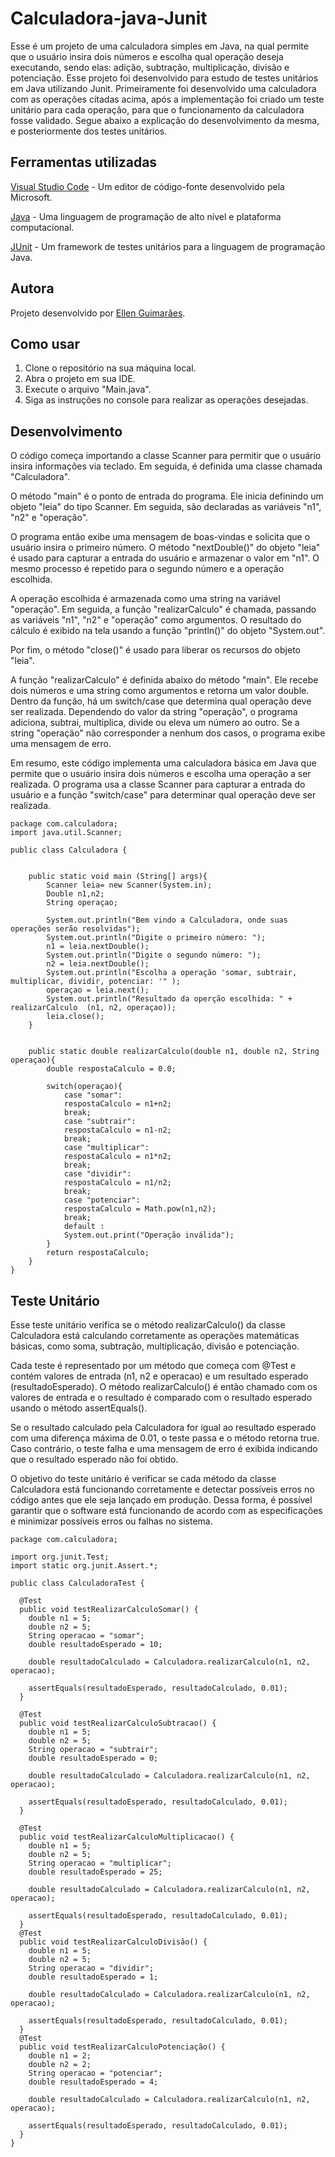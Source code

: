#  Calculadora-java-Junit

Esse é um projeto de uma calculadora simples em Java, na qual permite que o usuário insira dois números e escolha qual operação deseja executando, sendo elas: adição, subtração, multiplicação, divisão e potenciação.
Esse projeto foi desenvolvido para estudo de testes unitários em Java utilizando Junit. Primeiramente foi desenvolvido uma calculadora com as operações citadas acima, após a implementação foi criado um teste unitário para cada operação, para que o funcionamento da calculadora fosse validado. Segue abaixo a explicação do desenvolvimento da mesma, e posteriormente dos testes unitários.

## Ferramentas utilizadas

[Visual Studio Code](https://code.visualstudio.com)  - Um editor de código-fonte desenvolvido pela Microsoft.

[Java](https://www.java.com/pt-BR/)  - Uma linguagem de programação de alto nível e plataforma computacional.

[JUnit](https://junit.org/junit5/)  - Um framework de testes unitários para a linguagem de programação Java.

## Autora
Projeto desenvolvido por [Ellen Guimarães](https://github.com/EllenGui).

## Como usar

1. Clone o repositório na sua máquina local.
2. Abra o projeto em sua IDE.
3. Execute o arquivo "Main.java".
4. Siga as instruções no console para realizar as operações desejadas.

## Desenvolvimento

O código começa importando a classe Scanner para permitir que o usuário insira informações via teclado. Em seguida, é definida uma classe chamada "Calculadora".

O método "main" é o ponto de entrada do programa. Ele inicia definindo um objeto "leia" do tipo Scanner. Em seguida, são declaradas as variáveis "n1", "n2" e "operação".

O programa então exibe uma mensagem de boas-vindas e solicita que o usuário insira o primeiro número. O método "nextDouble()" do objeto "leia" é usado para capturar a entrada do usuário e armazenar o valor em "n1". O mesmo processo é repetido para o segundo número e a operação escolhida.

A operação escolhida é armazenada como uma string na variável "operação". Em seguida, a função "realizarCalculo" é chamada, passando as variáveis "n1", "n2" e "operação" como argumentos. O resultado do cálculo é exibido na tela usando a função "println()" do objeto "System.out".

Por fim, o método "close()" é usado para liberar os recursos do objeto "leia".

A função "realizarCalculo" é definida abaixo do método "main". Ele recebe dois números e uma string como argumentos e retorna um valor double. Dentro da função, há um switch/case que determina qual operação deve ser realizada. Dependendo do valor da string "operação", o programa adiciona, subtrai, multiplica, divide ou eleva um número ao outro. Se a string "operação" não corresponder a nenhum dos casos, o programa exibe uma mensagem de erro.

Em resumo, este código implementa uma calculadora básica em Java que permite que o usuário insira dois números e escolha uma operação a ser realizada. O programa usa a classe Scanner para capturar a entrada do usuário e a função "switch/case" para determinar qual operação deve ser realizada.
```
package com.calculadora;
import java.util.Scanner;

public class Calculadora {
    
   
    public static void main (String[] args){
        Scanner leia= new Scanner(System.in);
        Double n1,n2;
        String operaçao;

        System.out.println("Bem vindo a Calculadora, onde suas operações serão resolvidas");
        System.out.println("Digite o primeiro número: ");
        n1 = leia.nextDouble();
        System.out.println("Digite o segundo número: ");
        n2 = leia.nextDouble();
        System.out.println("Escolha a operação 'somar, subtrair, multiplicar, dividir, potenciar: '" );
        operaçao = leia.next();
        System.out.println("Resultado da operção escolhida: " + realizarCalculo  (n1, n2, operaçao));
        leia.close();
    }


    public static double realizarCalculo(double n1, double n2, String operaçao){
        double respostaCalculo = 0.0;

        switch(operaçao){
            case "somar":
            respostaCalculo = n1+n2;
            break;
            case "subtrair":
            respostaCalculo = n1-n2;
            break;
            case "multiplicar":
            respostaCalculo = n1*n2;
            break;
            case "dividir":
            respostaCalculo = n1/n2;
            break;
            case "potenciar":
            respostaCalculo = Math.pow(n1,n2);
            break;
            default : 
            System.out.print("Operação inválida");
        }
        return respostaCalculo;
    }
}
```
## Teste Unitário 
Esse teste unitário verifica se o método realizarCalculo() da classe Calculadora está calculando corretamente as operações matemáticas básicas, como soma, subtração, multiplicação, divisão e potenciação.

Cada teste é representado por um método que começa com @Test e contém valores de entrada (n1, n2 e operacao) e um resultado esperado (resultadoEsperado). O método realizarCalculo() é então chamado com os valores de entrada e o resultado é comparado com o resultado esperado usando o método assertEquals().

Se o resultado calculado pela Calculadora for igual ao resultado esperado com uma diferença máxima de 0.01, o teste passa e o método retorna true. Caso contrário, o teste falha e uma mensagem de erro é exibida indicando que o resultado esperado não foi obtido.

O objetivo do teste unitário é verificar se cada método da classe Calculadora está funcionando corretamente e detectar possíveis erros no código antes que ele seja lançado em produção. Dessa forma, é possível garantir que o software está funcionando de acordo com as especificações e minimizar possíveis erros ou falhas no sistema.
```
package com.calculadora;

import org.junit.Test;
import static org.junit.Assert.*;

public class CalculadoraTest {
  
  @Test
  public void testRealizarCalculoSomar() {
    double n1 = 5;
    double n2 = 5;
    String operacao = "somar";
    double resultadoEsperado = 10;
    
    double resultadoCalculado = Calculadora.realizarCalculo(n1, n2, operacao);
    
    assertEquals(resultadoEsperado, resultadoCalculado, 0.01);
  }
  
  @Test
  public void testRealizarCalculoSubtracao() {
    double n1 = 5;
    double n2 = 5;
    String operacao = "subtrair";
    double resultadoEsperado = 0;
    
    double resultadoCalculado = Calculadora.realizarCalculo(n1, n2, operacao);
    
    assertEquals(resultadoEsperado, resultadoCalculado, 0.01);
  }

  @Test
  public void testRealizarCalculoMultiplicacao() {
    double n1 = 5;
    double n2 = 5;
    String operacao = "multiplicar";
    double resultadoEsperado = 25;
    
    double resultadoCalculado = Calculadora.realizarCalculo(n1, n2, operacao);
    
    assertEquals(resultadoEsperado, resultadoCalculado, 0.01);
  }
  @Test
  public void testRealizarCalculoDivisão() {
    double n1 = 5;
    double n2 = 5;
    String operacao = "dividir";
    double resultadoEsperado = 1;
    
    double resultadoCalculado = Calculadora.realizarCalculo(n1, n2, operacao);
    
    assertEquals(resultadoEsperado, resultadoCalculado, 0.01);
  }
  @Test
  public void testRealizarCalculoPotenciação() {
    double n1 = 2;
    double n2 = 2;
    String operacao = "potenciar";
    double resultadoEsperado = 4;
    
    double resultadoCalculado = Calculadora.realizarCalculo(n1, n2, operacao);
    
    assertEquals(resultadoEsperado, resultadoCalculado, 0.01);
  }
}
```

